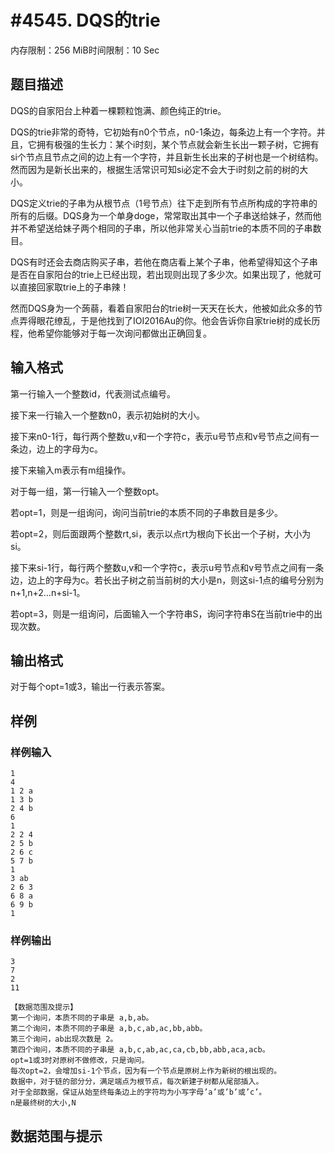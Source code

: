 # #4545. DQS的trie

内存限制：256 MiB时间限制：10 Sec

## 题目描述

DQS的自家阳台上种着一棵颗粒饱满、颜色纯正的trie。

DQS的trie非常的奇特，它初始有n0个节点，n0-1条边，每条边上有一个字符。并且，它拥有极强的生长力：某个i时刻，某个节点就会新生长出一颗子树，它拥有si个节点且节点之间的边上有一个字符，并且新生长出来的子树也是一个树结构。然而因为是新长出来的，根据生活常识可知si必定不会大于i时刻之前的树的大小。

DQS定义trie的子串为从根节点（1号节点）往下走到所有节点所构成的字符串的所有的后缀。DQS身为一个单身doge，常常取出其中一个子串送给妹子，然而他并不希望送给妹子两个相同的子串，所以他非常关心当前trie的本质不同的子串数目。

DQS有时还会去商店购买子串，若他在商店看上某个子串，他希望得知这个子串是否在自家阳台的trie上已经出现，若出现则出现了多少次。如果出现了，他就可以直接回家取trie上的子串辣！

然而DQS身为一个蒟蒻，看着自家阳台的trie树一天天在长大，他被如此众多的节点弄得眼花缭乱，于是他找到了IOI2016Au的你。他会告诉你自家trie树的成长历程，他希望你能够对于每一次询问都做出正确回复。

## 输入格式

第一行输入一个整数id，代表测试点编号。

接下来一行输入一个整数n0，表示初始树的大小。

接下来n0-1行，每行两个整数u,v和一个字符c，表示u号节点和v号节点之间有一条边，边上的字母为c。

接下来输入m表示有m组操作。

对于每一组，第一行输入一个整数opt。

若opt=1，则是一组询问，询问当前trie的本质不同的子串数目是多少。

若opt=2，则后面跟两个整数rt,si，表示以点rt为根向下长出一个子树，大小为si。

接下来si-1行，每行两个整数u,v和一个字符c，表示u号节点和v号节点之间有一条边，边上的字母为c。若长出子树之前当前树的大小是n，则这si-1点的编号分别为n+1,n+2&hellip;n+si-1。

若opt=3，则是一组询问，后面输入一个字符串S，询问字符串S在当前trie中的出现次数。 

## 输出格式

对于每个opt=1或3，输出一行表示答案。

## 样例

### 样例输入

    
    1
    4
    1 2 a 
    1 3 b
    2 4 b
    6
    1
    2 2 4
    2 5 b
    2 6 c 
    5 7 b
    1
    3 ab
    2 6 3
    6 8 a
    6 9 b
    1
    

### 样例输出

    
    3
    7
    2
    11
    
    【数据范围及提示】
    第一个询问，本质不同的子串是 a,b,ab。
    第二个询问，本质不同的子串是 a,b,c,ab,ac,bb,abb。
    第三个询问，ab出现次数是 2。
    第四个询问，本质不同的子串是 a,b,c,ab,ac,ca,cb,bb,abb,aca,acb。
    opt=1或3时对原树不做修改，只是询问。
    每次opt=2，会增加si-1个节点，因为有一个节点是原树上作为新树的根出现的。
    数据中，对于链的部分分，满足端点为根节点，每次新建子树都从尾部插入。
    对于全部数据，保证从始至终每条边上的字符均为小写字母’a’或’b’或’c’。
    n是最终树的大小,N
    

## 数据范围与提示
